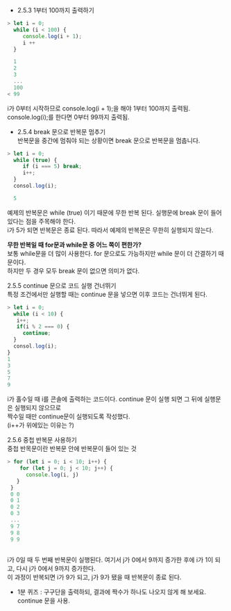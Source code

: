 * 2.5.3 1부터 100까지 출력하기  

```javascript
> let i = 0;
  while (i < 100) {
     console.log(i + 1);
     i ++
  }

  1
  2
  3
  ...
  100
< 99
```
i가 0부터 시작하므로 console.log(i + 1);을 해야 1부터 100까지 출력됨.  
console.log(i);를 한다면 0부터 99까지 출력됨.  


* 2.5.4 break 문으로 반복문 멈추기  
  반복문을 중간에 멈춰야 되는 상황이면 break 문으로 반복문을 멈춥니다.  

```javascript
> let i = 0;
  while (true) {
     if (i === 5) break;
     i++;
  }
  consol.log(i);

  5
```
예제의 반복문은 while (true) 이기 때문에 무한 반복 된다.  실행문에 break 문이 들어 있다는 점을 주목해야 한다.   
i가 5가 되면 반복문은 종료 된다. 따라서 예제의 반복문은 무한히 실행되지 않는다.  

**무한 반복일 때 for문과 while문 중 어느 쪽이 편한가?**  
보통 while문을 더 많이 사용한다. for 문으로도 가능하지만 while 문이 더 간결하기 때문이다.    
하지만 두 경우 모두 break 문이 없으면 의미가 없다.  


2.5.5 continue 문으로 코드 실행 건너뛰기  
특정 조건에서만 실행할 때는 continue 문을 넣으면 이후 코드는 건너뛰게 된다.  

```javascript
> let i = 0;
  while (i < 10) {
   i++;
   if(i % 2 === 0) {
     continue;
  }
  consol.log(i);
}
1
3
5
7
9
```
i가 홀수일 때 i를 콘솔에 출력하는 코드이다. continue 문이 실행 되면 그 뒤에 실행문은 실행되지 않으므로   
짝수일 때만 continue문이 실행되도록 작성했다.  
(i++가 위에있는 이유는 ?)  


2.5.6 중첩 반복문 사용하기  
 중첩 반목문이란 반복문 안에 반복문이 들어 있는 것  
 
```javascript
> for (let i = 0; i < 10; i++) {
    for (let j = 0; j < 10; j++) {
      console.log(i, j)
   }  
 }
 0 0
 0 1
 0 2
 0 3
 ...
 9 7
 9 8
 9 9
 
```

i가 0일 때 두 번째 반복문이 실행된다. 여기서 j가 0에서 9까지 증가한 후에 i가 1이 되고, 다시 j가 0에서 9까지 증가한다.   
이 과정이 반복되면 i가 9가 되고, j가 9가 됐을 때 반복문이 종료 된다.  
 

* 1분 퀴즈 : 구구단을 출력하되, 결과에 짝수가 하나도 나오지 않게 해 보세요. continue 문을 사용.  





